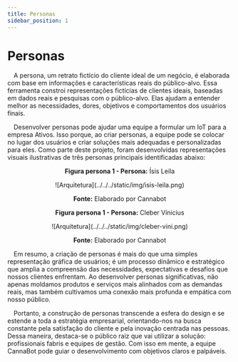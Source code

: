 ```yaml
---
title: Personas
sidebar_position: 1
---
```


# Personas

&emsp;A persona, um retrato fictício do cliente ideal de um negócio, é elaborada com base em informações e características reais do público-alvo. Essa ferramenta constroi representações fictícias de clientes ideais, baseadas em dados reais e pesquisas com o público-alvo. Elas ajudam a entender melhor as necessidades, dores, objetivos e comportamentos dos usuários finais.

&emsp;Desenvolver personas pode ajudar uma equipe a formular um IoT para a empresa Ativos. Isso porque, ao criar personas, a equipe pode se colocar no lugar dos usuários e criar soluções mais adequadas e personalizadas para eles. Como parte deste projeto, foram desenvolvidas representações visuais ilustrativas de três personas principais identificadas abaixo:

<p align="center"><b> Figura persona 1 - Persona:</b> Ísis Leila </p>
<div align="center">
  ![Arquitetura](../../../static/img/isis-leila.png)
  <p><b>Fonte:</b> Elaborado por Cannabot</p>
</div>

<p align="center"><b> Figura persona 1 - Persona:</b> Cleber Vínicius </p>
<div align="center">
  ![Arquitetura](../../../static/img/cleber-vini.png)
  <p><b>Fonte:</b> Elaborado por Cannabot</p>
</div>

&emsp;Em resumo, a criação de personas é mais do que uma simples representação gráfica de usuários; é um processo dinâmico e estratégico que amplia a compreensão das necessidades, expectativas e desafios que nossos clientes enfrentam. Ao desenvolver personas significativas, não apenas moldamos produtos e serviços mais alinhados com as demandas reais, mas também cultivamos uma conexão mais profunda e empática com nosso público.

&emsp;Portanto, a construção de personas transcende a esfera do design e se estende a toda a estratégia empresarial, orientando-nos na busca constante pela satisfação do cliente e pela inovação centrada nas pessoas. Dessa maneira, destaca-se o público raiz que vai utilizar a solução: profissionais fabris e equipes de gestão. Com isso em mente, a equipe CannaBot pode guiar o desenvolvimento com objetivos claros e palpáveis.


